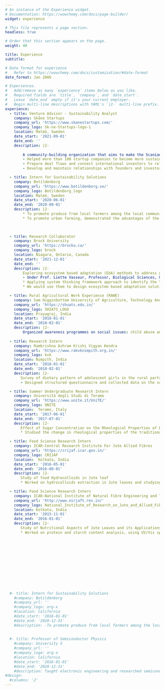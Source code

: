 ```yaml
---
# An instance of the Experience widget.
# Documentation: https://wowchemy.com/docs/page-builder/
widget: experience

# This file represents a page section.
headless: true

# Order that this section appears on the page.
weight: 40

title: Experience
subtitle:

# Date format for experience
#   Refer to https://wowchemy.com/docs/customization/#date-format
date_format: Jan 2006

# Experiences.
#   Add/remove as many `experience` items below as you like.
#   Required fields are `title`, `company`, and `date_start`.
#   Leave `date_end` empty if it's your current employer.
#   Begin multi-line descriptions with YAML's `|2-` multi-line prefix.
experience:
  - title: Venture Advisor - Sustainability Analyst
    company: Skåne Startups
    company_url: 'https://www.skanestartups.com/'
    company_logo: Sk-ne-Startups-logo-1
    location: Malmö, Sweden
    date_start: '2021-09-01'
    date_end: ''
    description: |2-
        
        A community-building organization that aims to make the Scanian startup ecosystem visible to international markets. We have connected more than 40 local and international investors with entrepreneurs and organized events for more than 400 participants. At Skåne Startups, I:
        - Helped more than 100 startup companies to become more sustainable in the skåne region.
        - Prepare deal flows and connect international investors to relevant startups and other key players, including local and international VCs, CVCs, corporations, and public organizations.
        - Develop and maintain relationships with founders and investors, for which I arranged meetings and interviewed them to understand their funding needs and pain points.

  - title: Intern for Sustainability Solutions
    company: Botildenborg
    company_url: 'https://www.botildenborg.se/'
    company_logo: Botildenborg_logo
    location: Malmö, Sweden
    date_start: '2020-06-01'
    date_end: '2020-08-01'
    description: |2-
        * To promote produce from local farmers among the local community, conducted market research surveys and interviewed local farmers to understand the bottlenecks in locally grown food supply-chain. Developed strategies to promote locally grown food among residents of Skåne county.
        * To promote urban farming, demonstrated the advantages of the self-sustainability model using the causal loop diagram (CLD) approach.
      
        

  - title: Research Collaborator
    company: Brock University
    company_url: 'https://brocku.ca/'
    company_logo: brock
    location: Niagara, Ontario, Canada
    date_start: '2021-12-01'
    date_end: ''
    description: |2-
        Exploring ecosystem based adaptation (EbA) methods to address gender-differentiated impacts of climate change 
        - Under Prof. Liette Vasseur, Professor, Biological Sciences, UNESCO Chair in Community Sustainability: from local to global; Member of the Brock Environmental Sustainability Research Centre at Brock University, Niagara Region, Ontario, Canada
        * Applying system thinking framework approach to identify the linkages between various components of the problem.
        * We would use them to design ecosystem based adaptation solutions.

  - title: Rural Agricultural Work Experience (RAWE)
    company: Sam Higginbottom University of Agriculture, Technology And Sciences (SHUATS)
    company_url: 'https://shuats.edu.in/'
    company_logo: SHIATS_LOGO
    location: Prayagraj, India
    date_start: '2018-01-01'
    date_end: '2018-02-01'
    description: |2-
        Organized awareness programmes on social issues: child abuse and gender inequality in rural communities using modes such as skits and street plays. They surveyed its impacts by designing structured questionnaires.
      
  - title: Research Intern
    company: Ramkrishna Ashram Krishi Vigyan Kendra
    company_url: 'https://www.rakvknimpith.org.in/'
    company_logo: kvk
    location: Nimpith, India
    date_start: '2018-01-01'
    date_end: '2018-02-01'
    description: |2-
       Survey of dietary pattern of adolescent girls in the rural parts of West Bengal, India 
       - Designed structured questionnaire and collected data on the socio-economic components which influence the nutrition status of the adolescent girls in the Sundarbans mangrove forest area in South 24-Parganas, West Bengal, India.

  - title: Summer Undergraduate Research Intern
    company: Università degli Studi di Teramo
    company_url: 'https://www.unite.it/UniTE/'
    company_logo: UNITE
    location:  Teramo, Italy 
    date_start: '2017-06-01'
    date_end: '2017-07-01'
    description: |2-
       Effect of Sugar Concentration on the Rheological Properties of Espresso Coffee
       * Studied the change in rheological properties of the traditional sizes of shots - ristretto (highest coffee concentration), regular, and long (lowest coffee concentration) for coffee arabica when different concentrations of sugar was added to it.

  - title: Food Science Research Intern
    company: ICAR-Central Research Institute For Jute Allied Fibres
    company_url: 'https://crijaf.icar.gov.in/'
    company_logo: CRIJAF
    location:  Kolkata, India
    date_start: '2016-05-01'
    date_end: '2016-08-01'
    description: |2-
       Study of food Hydrocolloids in Jute leaf
       * Worked on hydrocolloids extraction in Jute leaves and studying about its possible application in food products

  - title: Food Science Research Intern
    company: ICAR-National Institute of Natural Fibre Engineering and Technology
    company_url: 'http://www.nirjaft.res.in/'
    company_logo: National_Institute_of_Research_on_Jute_and_Allied_Fibre_Technology.svg
    location: Kolkata, India
    date_start: '2015-11-01'
    date_end: '2016-01-01'
    description: |2-
       Study of Nutritional Aspects of Jute Leaves and its Applications
       * Worked on protein and starch content analysis, using UV/Vis spectroscopy, of Jute leaves.

      











  #- title: Intern for Sustainability Solutions
    #company: Botildenborg
    #company_url: ''
    #company_logo: org-x
    #location: California
    #date_start: '2016-01-01'
    #date_end: '2020-12-31'
    #description: -To promote produce from local farmers among the local community, conducted market research surveys and interviewed local farmers to understand the bottlenecks in locally grown food supply-chain. Developed strategies to promote locally grown food among residents of Skåne county.
    
    
  #- title: Professor of Semiconductor Physics
    #company: University X
    #company_url: ''
    #company_logo: org-x
    #location: California
    #date_start: '2016-01-01'
    #date_end: '2020-12-31'
    #description: Taught electronic engineering and researched semiconductor physics.
#design:
  #columns: '2'
---
```

